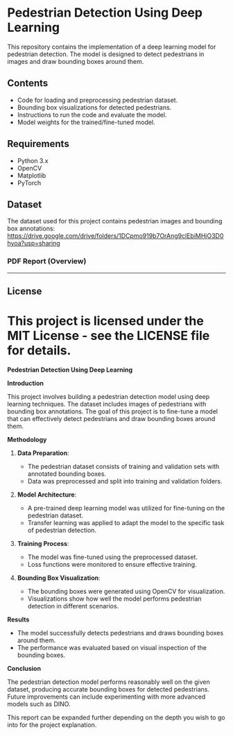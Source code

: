 # Pedestrian Detection Using Deep Learning

This repository contains the implementation of a deep learning model for pedestrian detection. The model is designed to detect pedestrians in images and draw bounding boxes around them. 

## Contents
- Code for loading and preprocessing pedestrian dataset.
- Bounding box visualizations for detected pedestrians.
- Instructions to run the code and evaluate the model.
- Model weights for the trained/fine-tuned model.

## Requirements

- Python 3.x
- OpenCV
- Matplotlib
- PyTorch

## Dataset

The dataset used for this project contains pedestrian images and bounding box annotations:
https://drive.google.com/drive/folders/1DCpmo919b7OrAng9clEbiMHjO3D0hyoa?usp=sharing


### PDF Report (Overview)

---

## License
# This project is licensed under the MIT License - see the LICENSE file for details.

**Pedestrian Detection Using Deep Learning**

**Introduction**

This project involves building a pedestrian detection model using deep learning techniques. The dataset includes images of pedestrians with bounding box annotations. The goal of this project is to fine-tune a model that can effectively detect pedestrians and draw bounding boxes around them.

**Methodology**

1. **Data Preparation**: 
   - The pedestrian dataset consists of training and validation sets with annotated bounding boxes.
   - Data was preprocessed and split into training and validation folders.

2. **Model Architecture**:
   - A pre-trained deep learning model was utilized for fine-tuning on the pedestrian dataset.
   - Transfer learning was applied to adapt the model to the specific task of pedestrian detection.

3. **Training Process**:
   - The model was fine-tuned using the preprocessed dataset.
   - Loss functions were monitored to ensure effective training.

4. **Bounding Box Visualization**:
   - The bounding boxes were generated using OpenCV for visualization.
   - Visualizations show how well the model performs pedestrian detection in different scenarios.

**Results**

- The model successfully detects pedestrians and draws bounding boxes around them.
- The performance was evaluated based on visual inspection of the bounding boxes.

**Conclusion**

The pedestrian detection model performs reasonably well on the given dataset, producing accurate bounding boxes for detected pedestrians. Future improvements can include experimenting with more advanced models such as DINO.

This report can be expanded further depending on the depth you wish to go into for the project explanation.


